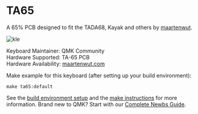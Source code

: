 TA65
====

A 65% PCB designed to fit the TADA68, Kayak and others by [maartenwut](https://maartenwut.com).

![kle](https://maartenwut.com/wp-content/uploads/2019/02/ta-65-layouts-768x420.png)

Keyboard Maintainer: QMK Community<br>
Hardware Supported: TA-65 PCB<br>
Hardware Availability: [maartenwut.com](https://maartenwut.com/product/ta-65/)<br>

Make example for this keyboard (after setting up your build environment):

    make ta65:default

See the [build environment setup](https://docs.qmk.fm/#/getting_started_build_tools) and the [make instructions](https://docs.qmk.fm/#/getting_started_make_guide) for more information. Brand new to QMK? Start with our [Complete Newbs Guide](https://docs.qmk.fm/#/newbs).

